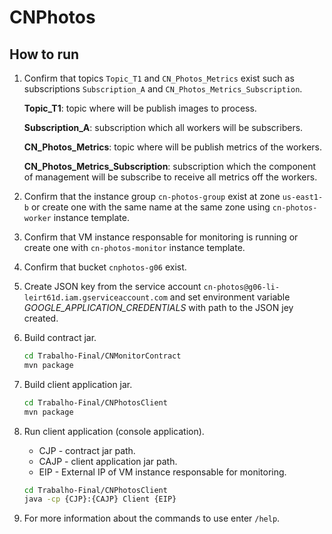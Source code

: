 # CNPhotos


## How to run

1. Confirm that topics ```Topic_T1``` and ```CN_Photos_Metrics``` exist such as subscriptions ```Subscription_A``` and ```CN_Photos_Metrics_Subscription```.

    **Topic_T1**: topic where will be publish images to process.

    **Subscription_A**: subscription which all workers will be subscribers.

    **CN_Photos_Metrics**: topic where will be publish metrics of the workers.

    **CN_Photos_Metrics_Subscription**: subscription which the component of management will be subscribe to receive all metrics off the workers.

2. Confirm that the instance group ```cn-photos-group``` exist at zone ```us-east1-b``` or create one with the same name at the same zone using ```cn-photos-worker``` instance template.

3. Confirm that VM instance responsable for monitoring is running or create one with ```cn-photos-monitor``` instance template.

4. Confirm that bucket ```cnphotos-g06``` exist.

5. Create JSON key from the service account ```cn-photos@g06-li-leirt61d.iam.gserviceaccount.com``` and set environment variable *GOOGLE_APPLICATION_CREDENTIALS* with path to the JSON jey created.

6. Build contract jar.

    ```bash
    cd Trabalho-Final/CNMonitorContract
    mvn package
    ```

7. Build client application jar.

    ```bash
    cd Trabalho-Final/CNPhotosClient
    mvn package
    ```

8. Run client application (console application).

    * CJP - contract jar path.
    * CAJP - client application jar path.
    * EIP - External IP of VM instance responsable for monitoring.

    ```bash
    cd Trabalho-Final/CNPhotosClient
    java -cp {CJP}:{CAJP} Client {EIP}
    ```

9. For more information about the commands to use enter ```/help```.
